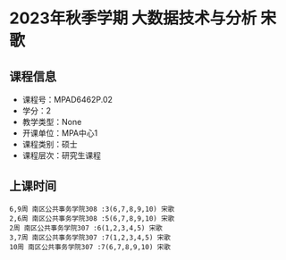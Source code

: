 # 2023年秋季学期 大数据技术与分析 宋歌






## 课程信息

- 课程号：MPAD6462P.02
- 学分：2
- 教学类型：None
- 开课单位：MPA中心1
- 课程类别：硕士
- 课程层次：研究生课程

## 上课时间

```
6,9周 南区公共事务学院308 :3(6,7,8,9,10) 宋歌
2,6周 南区公共事务学院308 :5(6,7,8,9,10) 宋歌
2周 南区公共事务学院307 :6(1,2,3,4,5) 宋歌
3,7周 南区公共事务学院307 :7(1,2,3,4,5) 宋歌
10周 南区公共事务学院307 :7(6,7,8,9,10) 宋歌
```

